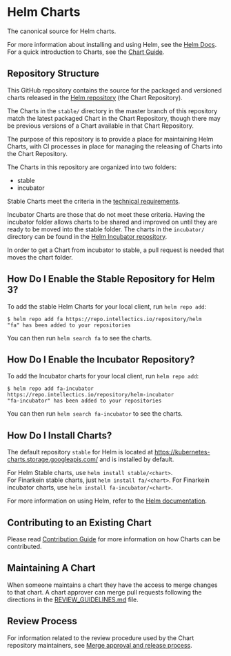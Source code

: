 # Helm Charts

The canonical source for Helm charts.

For more information about installing and using Helm, see the [Helm Docs](https://helm.sh/docs/). For a quick introduction to Charts, see the [Chart Guide](https://helm.sh/docs/topics/charts/).

## Repository Structure

This GitHub repository contains the source for the packaged and versioned charts released in the [Helm repository](https://repo.intellectics.io/#browse/browse:helm) (the Chart Repository).

The Charts in the `stable/` directory in the master branch of this repository match the latest packaged Chart in the Chart Repository, though there may be previous versions of a Chart available in that Chart Repository.

The purpose of this repository is to provide a place for maintaining Helm Charts, with CI processes in place for managing the releasing of Charts into the Chart Repository.

The Charts in this repository are organized into two folders:

- stable
- incubator

Stable Charts meet the criteria in the [technical requirements](CONTRIBUTING.md#technical-requirements).

Incubator Charts are those that do not meet these criteria. Having the incubator folder allows charts to be shared and improved on until they are ready to be moved into the stable folder. The charts in the `incubator/` directory can be found in the [Helm Incubator repository](https://repo.intellectics.io/#browse/browse:helm-incubator).

In order to get a Chart from incubator to stable, a pull request is needed that moves the chart folder.

## How Do I Enable the Stable Repository for Helm 3?

To add the stable Helm Charts for your local client, run `helm repo add`:

```
$ helm repo add fa https://repo.intellectics.io/repository/helm
"fa" has been added to your repositories
```

You can then run `helm search fa` to see the charts.

## How Do I Enable the Incubator Repository?

To add the Incubator charts for your local client, run `helm repo add`:

```
$ helm repo add fa-incubator https://repo.intellectics.io/repository/helm-incubator
"fa-incubator" has been added to your repositories
```

You can then run `helm search fa-incubator` to see the charts.

## How Do I Install Charts?

The default repository `stable` for Helm is located at https://kubernetes-charts.storage.googleapis.com/ and is installed by default.

For Helm Stable charts, use `helm install stable/<chart>`.  
For Finarkein stable charts, just `helm install fa/<chart>`.
For Finarkein incubator charts, use `helm install fa-incubator/<chart>`.

For more information on using Helm, refer to the [Helm documentation](https://github.com/kubernetes/helm#docs).

## Contributing to an Existing Chart

Please read [Contribution Guide](CONTRIBUTING.md) for more information on how Charts can be contributed.

## Maintaining A Chart

When someone maintains a chart they have the access to merge changes to that chart. A chart approver can merge pull requests following the directions in the [REVIEW_GUIDELINES.md](REVIEW_GUIDELINES.md) file.

## Review Process

For information related to the review procedure used by the Chart repository maintainers, see [Merge approval and release process](CONTRIBUTING.md#merge-approval-and-release-process).
